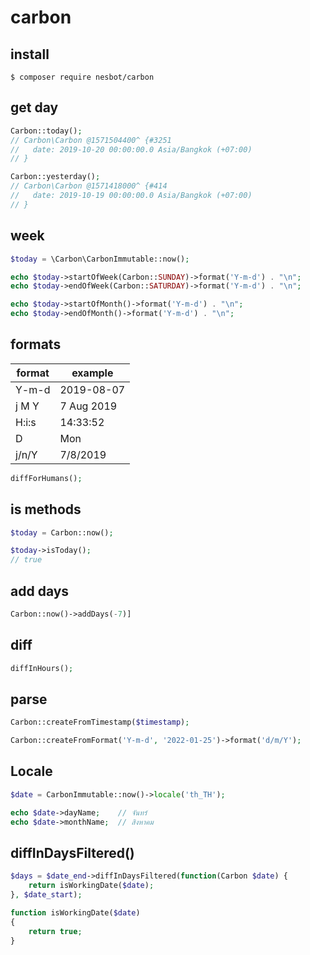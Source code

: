 # carbon

## install

```
$ composer require nesbot/carbon
```

## get day

```php
Carbon::today();
// Carbon\Carbon @1571504400^ {#3251
//   date: 2019-10-20 00:00:00.0 Asia/Bangkok (+07:00)
// }

Carbon::yesterday();
// Carbon\Carbon @1571418000^ {#414
//   date: 2019-10-19 00:00:00.0 Asia/Bangkok (+07:00)
// }
```

## week

```php
$today = \Carbon\CarbonImmutable::now();

echo $today->startOfWeek(Carbon::SUNDAY)->format('Y-m-d') . "\n";
echo $today->endOfWeek(Carbon::SATURDAY)->format('Y-m-d') . "\n";

echo $today->startOfMonth()->format('Y-m-d') . "\n";
echo $today->endOfMonth()->format('Y-m-d') . "\n";
````

## formats

| format | example    |
| ------ | ---------- |
| Y-m-d  | 2019-08-07 |
| j M Y  | 7 Aug 2019 |
| H:i:s  | 14:33:52   |
| D      | Mon        |
| j/n/Y  | 7/8/2019   |

```php
diffForHumans();
```

## is methods

```php
$today = Carbon::now();

$today->isToday();
// true
```

## add days

```php
Carbon::now()->addDays(-7)]
```

## diff

```php
diffInHours();
```

## parse

```php
Carbon::createFromTimestamp($timestamp);
```

```php
Carbon::createFromFormat('Y-m-d', '2022-01-25')->format('d/m/Y');
```

## Locale

```php
$date = CarbonImmutable::now()->locale('th_TH');

echo $date->dayName;    // จันทร์
echo $date->monthName;  // สิงหาคม
```

## diffInDaysFiltered()

```php
$days = $date_end->diffInDaysFiltered(function(Carbon $date) {
    return isWorkingDate($date);
}, $date_start);

function isWorkingDate($date)
{
    return true;
}
```
